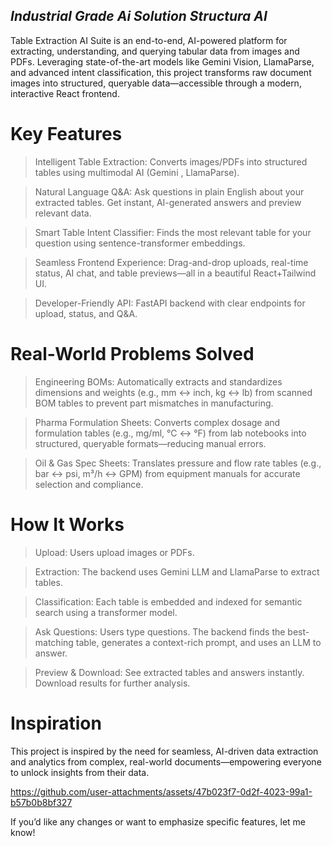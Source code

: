 ## *Industrial Grade Ai Solution Structura AI*

Table Extraction AI Suite is an end-to-end, AI-powered platform for extracting, understanding, and querying tabular data from images and PDFs. Leveraging state-of-the-art models like Gemini Vision, LlamaParse, and advanced intent classification, this project transforms raw document images into structured, queryable data—accessible through a modern, interactive React frontend.

# **Key Features**
> Intelligent Table Extraction: Converts images/PDFs into structured tables using multimodal AI (Gemini , LlamaParse).

> Natural Language Q&A: Ask questions in plain English about your extracted tables. Get instant, AI-generated answers and preview relevant data.

> Smart Table Intent Classifier: Finds the most relevant table for your question using sentence-transformer embeddings.

> Seamless Frontend Experience: Drag-and-drop uploads, real-time status, AI chat, and table previews—all in a beautiful React+Tailwind UI.

> Developer-Friendly API: FastAPI backend with clear endpoints for upload, status, and Q&A.

# **Real-World Problems Solved**
> Engineering BOMs: Automatically extracts and standardizes dimensions and weights (e.g., mm ↔ inch, kg ↔ lb) from scanned BOM tables to prevent part mismatches in manufacturing.

> Pharma Formulation Sheets: Converts complex dosage and formulation tables (e.g., mg/ml, °C ↔ °F) from lab notebooks into structured, queryable formats—reducing manual errors.

> Oil & Gas Spec Sheets: Translates pressure and flow rate tables (e.g., bar ↔ psi, m³/h ↔ GPM) from equipment manuals for accurate selection and compliance.

# **How It Works**
> Upload: Users upload images or PDFs.

> Extraction: The backend uses Gemini LLM and LlamaParse to extract tables.

> Classification: Each table is embedded and indexed for semantic search using a transformer model.

> Ask Questions: Users type questions. The backend finds the best-matching table, generates a context-rich prompt, and uses an LLM to answer.

> Preview & Download: See extracted tables and answers instantly. Download results for further analysis.

# **Inspiration**
This project is inspired by the need for seamless, AI-driven data extraction and analytics from complex, real-world documents—empowering everyone to unlock insights from their data.


https://github.com/user-attachments/assets/47b023f7-0d2f-4023-99a1-b57b0b8bf327


If you’d like any changes or want to emphasize specific features, let me know!



